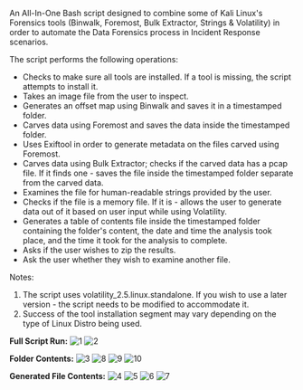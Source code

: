 An All-In-One Bash script designed to combine some of Kali Linux's Forensics tools (Binwalk, Foremost, Bulk Extractor, Strings & Volatility) in order to automate the Data Forensics process in Incident Response scenarios.

The script performs the following operations:
- Checks to make sure all tools are installed. If a tool is missing, the script attempts to install it.
- Takes an image file from the user to inspect.
- Generates an offset map using Binwalk and saves it in a timestamped folder.
- Carves data using Foremost and saves the data inside the timestamped folder.
- Uses Exiftool in order to generate metadata on the files carved using Foremost.
- Carves data using Bulk Extractor; checks if the carved data has a pcap file. If it finds one - saves the file inside the timestamped folder separate from the carved data.
- Examines the file for human-readable strings provided by the user.
- Checks if the file is a memory file. If it is - allows the user to generate data out of it based on user input while using Volatility.
- Generates a table of contents file inside the timestamped folder containing the folder's content, the date and time the analysis took place, and the time it took for the analysis to complete.
- Asks if the user wishes to zip the results.
- Ask the user whether they wish to examine another file. 

Notes: 
1. The script uses volatility_2.5.linux.standalone. If you wish to use a later version - the script needs to be modified to accommodate it.
2. Success of the tool installation segment may vary depending on the type of Linux Distro being used.

<b>Full Script Run:</b>
![1](https://github.com/icon5730/Data_Extractor/assets/166230648/995f9e2a-3432-4dbd-b0e6-26a1c4aebdee)
![2](https://github.com/icon5730/Data_Extractor/assets/166230648/0701db96-64f2-4ee4-857a-e0c54fb36863)

<b>Folder Contents:</b>
![3](https://github.com/icon5730/Data_Extractor/assets/166230648/86d136ba-cd2d-4cf2-b87b-df6a946f52ce)
![8](https://github.com/icon5730/Data_Extractor/assets/166230648/1db92f73-9944-431d-b664-9fedcb36dec8)
![9](https://github.com/icon5730/Data_Extractor/assets/166230648/3beead34-0739-4b6c-a2ee-7395367161f3)
![10](https://github.com/icon5730/Data_Extractor/assets/166230648/039a25e5-2a17-4d16-a0c8-ff0775d744e7)

<b>Generated File Contents:</b>
![4](https://github.com/icon5730/Data_Extractor/assets/166230648/21047b45-eb32-4264-b69d-cf75959b6af7)
![5](https://github.com/icon5730/Data_Extractor/assets/166230648/c78b5aa5-1c6d-4186-9220-f57869bab34c)
![6](https://github.com/icon5730/Data_Extractor/assets/166230648/d224ad98-d8e1-4d5f-add5-2dce77225070)
![7](https://github.com/icon5730/Data_Extractor/assets/166230648/be9132e4-d0ac-4969-925a-7ad40aaae86c)
